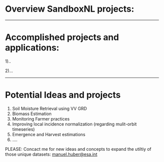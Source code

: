# Overview SandboxNL projects:

---------------------------------------------------------------

# Accomplished projects and applications:

1)..

2)...

---------------------------------------------------------------

# Potential Ideas and projects

1) Soil Moisture Retrieval using VV GRD 
2) Biomass Estimation 
3) Monitoring Farmer practices
4) Improving local incidence normalization (regarding mulit-orbit timeseries)
5) Emergence and Harvest estimations
6) ....

PLEASE: Concact me for new ideas and concepts to expand the utiltiy of those unique datasets: manuel.huber@esa.int
